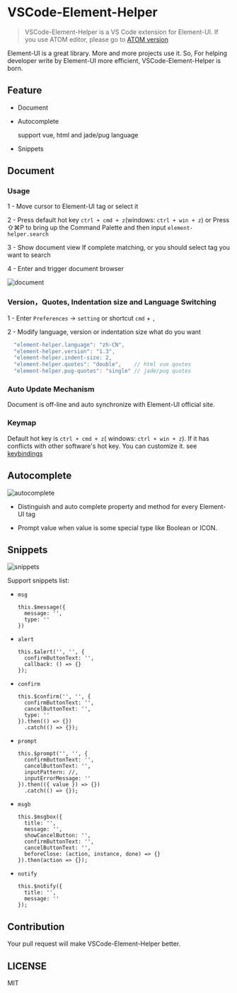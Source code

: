 # VSCode-Element-Helper

> VSCode-Element-Helper is a VS Code extension for Element-UI. If you use ATOM editor, please go to [ATOM version](https://github.com/ElemeFE/element-helper)

Element-UI is a great library. More and more projects use it. So, For helping developer write by Element-UI more efficient, VSCode-Element-Helper is born.

## Feature

* Document

* Autocomplete

	support vue, html and jade/pug language

* Snippets


## Document

### Usage

1 - Move cursor to Element-UI tag or select it

2 - Press default hot key `ctrl + cmd + z`(windows: `ctrl + win + z`) or 
    Press ⇧⌘P to bring up the Command Palette and then input `element-helper.search`

3 - Show document view If complete matching,
    or you should select tag you want to search

4 - Enter and trigger document browser

![document](https://user-images.githubusercontent.com/1659577/27990775-4b7db888-6494-11e7-9b27-3ec7fa5f99b7.gif)

### Version，Quotes, Indentation size and Language Switching

1 - Enter `Preferences` -> `setting` or shortcut `cmd` + `,`

2 - Modify language, version or indentation size what do you want 
```javascript
  "element-helper.language": "zh-CN",
  "element-helper.version": "1.3",
  "element-helper.indent-size: 2,
  "element-helper.quotes": "double",    // html vue qoutes
  "element-helper.pug-quotes": "single" // jade/pug quotes
```

### Auto Update Mechanism

Document is off-line and auto synchronize with Element-UI official site.

### Keymap

Default hot key is  `ctrl + cmd + z`( windows: `ctrl + win + z`). If it has conflicts with other software's hot key. You can customize it. see [keybindings](https://code.visualstudio.com/docs/getstarted/keybindings#_keyboard-shortcuts-editor)


## Autocomplete

![autocomplete](https://user-images.githubusercontent.com/1659577/27990774-4b7b3662-6494-11e7-83a4-9e6ed3ef698a.gif)

* Distinguish and auto complete property and method for every Element-UI tag

* Prompt value when value is some special type like Boolean or ICON.


## Snippets

![snippets](https://user-images.githubusercontent.com/1659577/27990776-4b9386f4-6494-11e7-9c08-596a13afd706.gif)

Support snippets list:

* `msg`

  ```
  this.$message({
    message: '',
    type: ''
  })
  ```

* `alert`

  ```
  this.$alert('', '', {
    confirmButtonText: '',
    callback: () => {}
  });
  ```

* `confirm`

  ```
  this.$confirm('', '', {
    confirmButtonText: '',
    cancelButtonText: '',
    type: ''
  }).then(() => {})
    .catch(() => {});
  ```

* `prompt`

  ```
  this.$prompt('', '', {
    confirmButtonText: '',
    cancelButtonText: '',
    inputPattern: //,
    inputErrorMessage: ''
  }).then(({ value }) => {})
    .catch(() => {});
  ```

* `msgb`

  ```
  this.$msgbox({
    title: '',
    message: '',
    showCancelButton: '',
    confirmButtonText: '',
    cancelButtonText: '',
    beforeClose: (action, instance, done) => {}
  }).then(action => {});
  ```

* `notify`

  ```
  this.$notify({
    title: '',
    message: ''
  });
  ```

## Contribution

Your pull request will make VSCode-Element-Helper better.

## LICENSE

MIT
